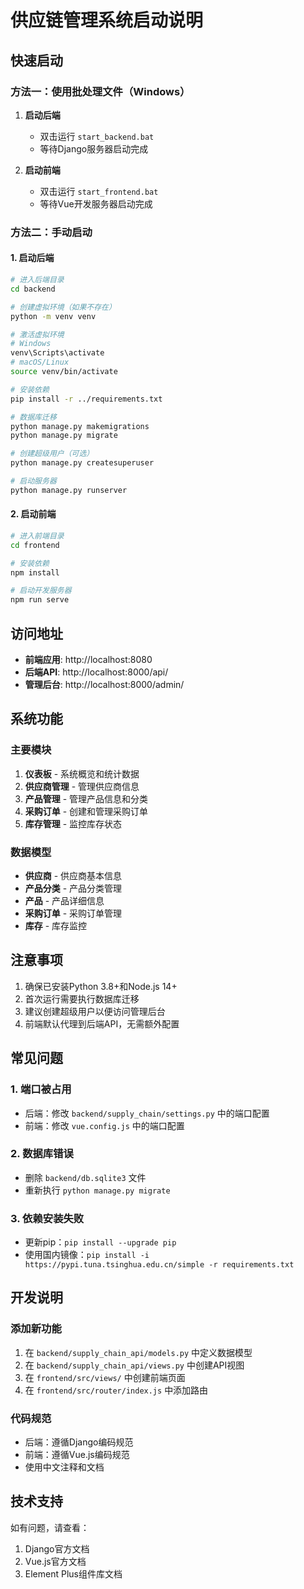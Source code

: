# 供应链管理系统启动说明

## 快速启动

### 方法一：使用批处理文件（Windows）

1. **启动后端**
   - 双击运行 `start_backend.bat`
   - 等待Django服务器启动完成

2. **启动前端**
   - 双击运行 `start_frontend.bat`
   - 等待Vue开发服务器启动完成

### 方法二：手动启动

#### 1. 启动后端

```bash
# 进入后端目录
cd backend

# 创建虚拟环境（如果不存在）
python -m venv venv

# 激活虚拟环境
# Windows
venv\Scripts\activate
# macOS/Linux
source venv/bin/activate

# 安装依赖
pip install -r ../requirements.txt

# 数据库迁移
python manage.py makemigrations
python manage.py migrate

# 创建超级用户（可选）
python manage.py createsuperuser

# 启动服务器
python manage.py runserver
```

#### 2. 启动前端

```bash
# 进入前端目录
cd frontend

# 安装依赖
npm install

# 启动开发服务器
npm run serve
```

## 访问地址

- **前端应用**: http://localhost:8080
- **后端API**: http://localhost:8000/api/
- **管理后台**: http://localhost:8000/admin/

## 系统功能

### 主要模块

1. **仪表板** - 系统概览和统计数据
2. **供应商管理** - 管理供应商信息
3. **产品管理** - 管理产品信息和分类
4. **采购订单** - 创建和管理采购订单
5. **库存管理** - 监控库存状态

### 数据模型

- **供应商** - 供应商基本信息
- **产品分类** - 产品分类管理
- **产品** - 产品详细信息
- **采购订单** - 采购订单管理
- **库存** - 库存监控

## 注意事项

1. 确保已安装Python 3.8+和Node.js 14+
2. 首次运行需要执行数据库迁移
3. 建议创建超级用户以便访问管理后台
4. 前端默认代理到后端API，无需额外配置

## 常见问题

### 1. 端口被占用
- 后端：修改 `backend/supply_chain/settings.py` 中的端口配置
- 前端：修改 `vue.config.js` 中的端口配置

### 2. 数据库错误
- 删除 `backend/db.sqlite3` 文件
- 重新执行 `python manage.py migrate`

### 3. 依赖安装失败
- 更新pip：`pip install --upgrade pip`
- 使用国内镜像：`pip install -i https://pypi.tuna.tsinghua.edu.cn/simple -r requirements.txt`

## 开发说明

### 添加新功能
1. 在 `backend/supply_chain_api/models.py` 中定义数据模型
2. 在 `backend/supply_chain_api/views.py` 中创建API视图
3. 在 `frontend/src/views/` 中创建前端页面
4. 在 `frontend/src/router/index.js` 中添加路由

### 代码规范
- 后端：遵循Django编码规范
- 前端：遵循Vue.js编码规范
- 使用中文注释和文档

## 技术支持

如有问题，请查看：
1. Django官方文档
2. Vue.js官方文档
3. Element Plus组件库文档 